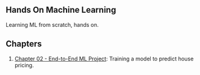 ## Hands On Machine Learning

Learning ML from scratch, hands on.

## Chapters

1. [Chapter 02 - End-to-End ML Project](./ch-02-end-to-end-ml-project/): Training a model to predict house pricing.
